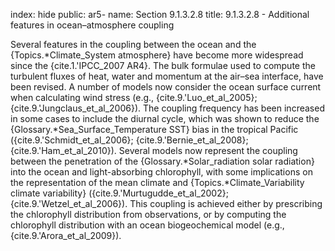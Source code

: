 index: hide
public: ar5-
name: Section 9.1.3.2.8
title: 9.1.3.2.8 - Additional features in ocean–atmosphere coupling

Several features in the coupling between the ocean and the {Topics.*Climate_System atmosphere} have become more widespread since the {cite.1.'IPCC_2007 AR4}. The bulk formulae used to compute the turbulent fluxes of heat, water and momentum at the air–sea interface, have been revised. A number of models now consider the ocean surface current when calculating wind stress (e.g., {cite.9.'Luo_et_al_2005}; {cite.9.'Jungclaus_et_al_2006}). The coupling frequency has been increased in some cases to include the diurnal cycle, which was shown to reduce the {Glossary.*Sea_Surface_Temperature SST} bias in the tropical Pacific ({cite.9.'Schmidt_et_al_2006}; {cite.9.'Bernie_et_al_2008}; {cite.9.'Ham_et_al_2010}). Several models now represent the coupling between the penetration of the {Glossary.*Solar_radiation solar radiation} into the ocean and light-absorbing chlorophyll, with some implications on the representation of the mean climate and {Topics.*Climate_Variability climate variability} ({cite.9.'Murtugudde_et_al_2002}; {cite.9.'Wetzel_et_al_2006}). This coupling is achieved either by prescribing the chlorophyll distribution from observations, or by computing the chlorophyll distribution with an ocean biogeochemical model (e.g., {cite.9.'Arora_et_al_2009}).
